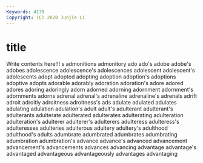 ```yaml
---
Keywords: 4179
Copyright: (C) 2020 Junjie Li
---
```


# title

Write contents here!!!
s
admonitions 
admonitory 
ado 
ado's 
adobe 
adobe's 
adobes 
adolescence 
adolescence's 
adolescences
adolescent 
adolescent's 
adolescents 
adopt 
adopted 
adopting 
adoption 
adoption's 
adoptions 
adoptive
adopts 
adorable 
adorably 
adoration 
adoration's 
adore 
adored 
adores 
adoring 
adoringly
adorn 
adorned 
adorning 
adornment 
adornment's 
adornments 
adorns 
adrenal 
adrenal's 
adrenaline
adrenaline's 
adrenals 
adrift 
adroit 
adroitly 
adroitness 
adroitness's 
ads 
adulate 
adulated
adulates 
adulating 
adulation 
adulation's 
adult 
adult's 
adulterant 
adulterant's 
adulterants 
adulterate
adulterated 
adulterates 
adulterating 
adulteration 
adulteration's 
adulterer 
adulterer's 
adulterers 
adulteress 
adulteress's
adulteresses 
adulteries 
adulterous 
adultery 
adultery's 
adulthood 
adulthood's 
adults 
adumbrate 
adumbrated
adumbrates 
adumbrating 
adumbration 
adumbration's 
advance 
advance's 
advanced 
advancement 
advancement's 
advancements
advances 
advancing 
advantage 
advantage's 
advantaged 
advantageous 
advantageously 
advantages 
advantaging 
